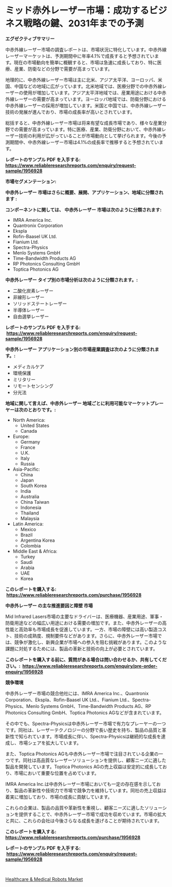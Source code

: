 <p><h1>ミッド赤外レーザー市場：成功するビジネス戦略の鍵、2031年までの予測</h1></p><p><strong>エグゼクティブサマリー</strong></p>
<p><p>中赤外線レーザー市場の調査レポートは、市場状況に特化しています。中赤外線レーザーマーケットは、予測期間中に年率4.1%で成長すると予想されています。現在の市場動向を簡単に概観すると、市場は急速に成長しており、特に医療、産業、防衛などの分野で需要が高まっています。</p><p>地理的に、中赤外線レーザー市場は主に北米、アジア太平洋、ヨーロッパ、米国、中国などの地域に広がっています。北米地域では、医療分野での中赤外線レーザーの使用が増加しています。アジア太平洋地域では、産業用途における中赤外線レーザーの需要が高まっています。ヨーロッパ地域では、防衛分野における中赤外線レーザーの採用が増加しています。米国と中国では、中赤外線レーザー技術の発展が進んでおり、市場の成長率が高いとされています。</p><p>総括すると、中赤外線レーザー市場は将来有望な成長市場であり、様々な産業分野での需要が高まっています。特に医療、産業、防衛分野において、中赤外線レーザー技術の利用が広がっていることが市場動向として挙げられます。今後の予測期間中、中赤外線レーザー市場は4.1%の成長率で推移すると予想されています。</p></p>
<p><strong>レポートのサンプル PDF を入手する: <a href="https://www.reliableresearchreports.com/enquiry/request-sample/1956928">https://www.reliableresearchreports.com/enquiry/request-sample/1956928</a></strong></p>
<p><strong>市場セグメンテーション:</strong></p>
<p><strong> 中赤外レーザー 市場はさらに概要、展開、アプリケーション、地域に分類されます :</strong></p>
<p><strong>コンポーネントに関しては、 中赤外レーザー 市場は次のように分類されます: &nbsp;</strong></p>
<p><ul><li>IMRA America Inc.</li><li>Quantronix Corporation</li><li>Ekspla</li><li>Rofin-Baasel UK Ltd.</li><li>Fianium Ltd.</li><li>Spectra-Physics</li><li>Menlo Systems GmbH</li><li>Time-Bandwidth Products AG</li><li>RP Photonics Consulting GmbH</li><li>Toptica Photonics AG</li></ul></p>
<p><strong> 中赤外レーザー タイプ別の市場分析は次のように分類されます。:</strong></p>
<p><ul><li>二酸化炭素レーザー</li><li>非線形レーザー</li><li>ソリッドステートレーザー</li><li>半導体レーザー</li><li>自由選挙レーザー</li></ul></p>
<p><strong>レポートのサンプル PDF を入手する: &nbsp;<a href="https://www.reliableresearchreports.com/enquiry/request-sample/1956928">https://www.reliableresearchreports.com/enquiry/request-sample/1956928</a></strong></p>
<p><strong> 中赤外レーザー アプリケーション別の市場産業調査は次のように分類されます。:</strong></p>
<p><ul><li>メディカルケア</li><li>環境保護</li><li>ミリタリー</li><li>リモートセンシング</li><li>分光法</li></ul></p>
<p><strong>地域に関して言えば、中赤外レーザー 地域ごとに利用可能なマーケットプレーヤーは次のとおりです。:</strong></p>
<p><ul>
    <li>
        North America:
        <ul>
            <li>United States</li>
            <li>Canada</li>
        </ul>
    </li>
    <li>
        Europe:
        <ul>
            <li>Germany</li>
            <li>France</li>
            <li>U.K.</li>
            <li>Italy</li>
            <li>Russia</li>
        </ul>
    </li>
    <li>
        Asia-Pacific:
        <ul>
            <li>China</li>
            <li>Japan</li>
            <li>South Korea</li>
            <li>India</li>
            <li>Australia</li>
            <li>China Taiwan</li>
            <li>Indonesia</li>
            <li>Thailand</li>
            <li>Malaysia</li>
        </ul>
    </li>
    <li>
        Latin America:
        <ul>
            <li>Mexico</li>
            <li>Brazil</li>
            <li>Argentina Korea</li>
            <li>Colombia</li>
        </ul>
    </li>
    <li>
        Middle East & Africa:
        <ul>
            <li>Turkey</li>
            <li>Saudi</li>
            <li>Arabia</li>
            <li>UAE</li>
            <li>Korea</li>
        </ul>
    </li>
    </ul></p>
<p><strong>このレポートを購入する: &nbsp;<a href="https://www.reliableresearchreports.com/purchase/1956928">https://www.reliableresearchreports.com/purchase/1956928</a></strong></p>
<p><strong>中赤外レーザー の主な推進要因と障壁 市場</strong></p>
<p><p>Mid Infrared Lasers市場の主要なドライバーは、医療機器、産業用途、軍事・防衛用途などの幅広い用途における需要の増加です。また、中赤外レーザーの高性能と高効率も市場成長を促進しています。一方、市場の障壁には高い製造コスト、技術の成熟度、規制要件などがあります。さらに、中赤外レーザー市場では、競争が激化し、新興企業が市場への参入を阻む挑戦があります。このような課題に対処するためには、製品の革新と技術の向上が必要とされています。</p></p>
<p><strong>このレポートを購入する前に、質問がある場合は問い合わせるか、共有してください。:&nbsp; <a href="https://www.reliableresearchreports.com/enquiry/pre-order-enquiry/1956928">https://www.reliableresearchreports.com/enquiry/pre-order-enquiry/1956928</a></strong></p>
<p><strong>競争環境</strong></p>
<p><p>中赤外レーザー市場の競合他社には、IMRA America Inc.、Quantronix Corporation、Ekspla、Rofin-Baasel UK Ltd.、Fianium Ltd.、Spectra-Physics、Menlo Systems GmbH、Time-Bandwidth Products AG、RP Photonics Consulting GmbH、Toptica Photonics AGなどが含まれています。</p><p>その中でも、Spectra-Physicsは中赤外レーザー市場で有力なプレーヤーの一つです。同社は、レーザーテクノロジーの分野で長い歴史を持ち、製品の品質と革新性で知られています。市場成長に伴い、Spectra-Physicsは継続的な成長を達成し、市場シェアを拡大しています。</p><p>また、Toptica Photonics AGも中赤外レーザー市場で注目されている企業の一つです。同社は高品質なレーザーソリューションを提供し、顧客ニーズに適した製品を開発しています。Toptica Photonics AGの売上収益は安定的に成長しており、市場において重要な位置を占めています。</p><p>IMRA America Inc.は中赤外レーザー市場においても一定の存在感を示しており、製品の革新性や技術力で市場で競争力を維持しています。同社の売上収益は着実に増加しており、市場の成長に貢献しています。</p><p>これらの企業は、製品の品質や革新性を重視し、顧客ニーズに適したソリューションを提供することで、中赤外レーザー市場で成功を収めています。市場の拡大と共に、これらの会社は今後さらなる成長を遂げることが期待されています。</p></p>
<p><strong>このレポートを購入する: &nbsp; <a href="https://www.reliableresearchreports.com/purchase/1956928">https://www.reliableresearchreports.com/purchase/1956928</a></strong></p>
<p><strong>レポートのサンプル PDF を入手する: &nbsp;<a href="https://www.reliableresearchreports.com/enquiry/request-sample/1956928">https://www.reliableresearchreports.com/enquiry/request-sample/1956928</a></strong><strong></strong></p>
<p>&nbsp;</p>
<p><p><a href="https://picayune-night-cbd.notion.site/Healthcare-Medical-Robots-Market-Size-Evaluating-its-Market-Trends-Growth-and-Projections-2024--a0de2fc3add440e38145981e6c20aa5a">Healthcare & Medical Robots Market</a></p></p>